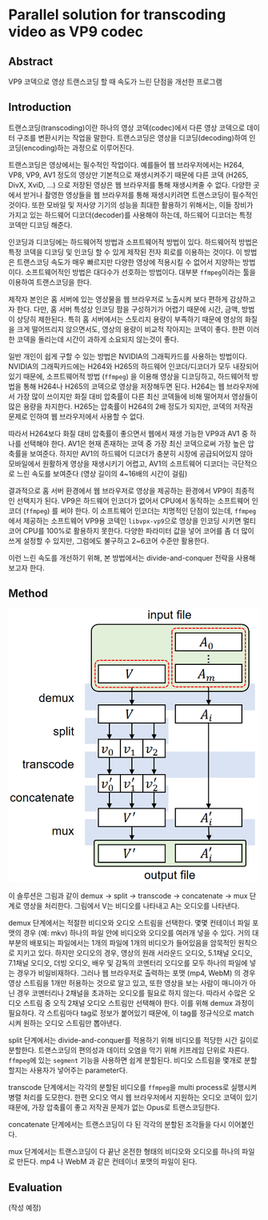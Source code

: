 # Parallel solution for transcoding video as VP9 codec

## Abstract

VP9 코덱으로 영상 트랜스코딩 할 때 속도가 느린 단점을 개선한 프로그램

## Introduction

트랜스코딩(transcoding)이란 하나의 영상 코덱(codec)에서 다른 영상 코덱으로 데이터 구조를 변환시키는 작업을 말한다. 트랜스코딩은 영상을 디코딩(decoding)하여 인코딩(encoding)하는 과정으로 이루어진다.

트랜스코딩은 영상에서는 필수적인 작업이다. 예를들어 웹 브라우저에서는 H264, VP8, VP9, AV1 정도의 영상만 기본적으로 재생시켜주기 때문에 다른 코덱 (H265, DivX, XviD, ...) 으로 저장된 영상은 웹 브라우저를 통해 재생시켜줄 수 없다. 다양한 곳에서 받거나 촬영한 영상들을 웹 브라우저를 통해 재생시키려면 트랜스코딩이 필수적인 것이다. 또한 모바일 및 저사양 기기의 성능을 최대한 활용하기 위해서는, 이들 장비가 가지고 있는 하드웨어 디코더(decoder)를 사용해야 하는데, 하드웨어 디코더는 특정 코덱만 디코딩 해준다.

인코딩과 디코딩에는 하드웨어적 방법과 소프트웨어적 방법이 있다. 하드웨어적 방법은 특정 코덱을 디코딩 및 인코딩 할 수 있게 제작된 전자 회로를 이용하는 것이다. 이 방법은 트랜스코딩 속도가 매우 빠르지만 다양한 영상에 적용시킬 수 없어서 지양하는 방법이다. 소프트웨어적인 방법은 대다수가 선호하는 방법이다. 대부분 `ffmpeg`이라는 툴을 이용하여 트랜스코딩을 한다.

제작자 본인은 홈 서버에 있는 영상물을 웹 브라우저로 노출시켜 보다 편하게 감상하고자 한다. 다만, 홈 서버 특성상 인코딩 팜을 구성하기가 어렵기 때문에 시간, 금액, 방법이 상당히 제한된다. 특히 홈 서버에서는 스토리지 용량이 부족하기 때문에 영상의 화질을 크게 떨어뜨리지 않으면서도, 영상의 용량이 비교적 작아지는 코덱이 좋다. 한편 이러한 코덱을 돌리는데 시간이 과하게 소요되지 않는것이 좋다.

일반 개인이 쉽게 구할 수 있는 방법은 NVIDIA의 그래픽카드를 사용하는 방법이다. NVIDIA의 그래픽카드에는 H264와 H265의 하드웨어 인코더/디코더가 모두 내장되어 있기 때문에, 소프트웨어적 방법 (`ffmpeg`) 을 이용해 영상을 디코딩하고, 하드웨어적 방법을 통해 H264나 H265의 코덱으로 영상을 저장해두면 된다. H264는 웹 브라우저에서 가장 많이 쓰이지만 화질 대비 압축률이 다른 최신 코덱들에 비해 떨어져서 영상들이 많은 용량을 차지한다. H265는 압축률이 H264의 2배 정도가 되지만, 코덱의 저작권 문제로 인하여 웹 브라우저에서 사용할 수 없다.

따라서 H264보다 화질 대비 압축률이 좋으면서 웹에서 재생 가능한 VP9과 AV1 중 하나를 선택해야 한다. AV1은 현재 존재하는 코덱 중 가장 최신 코덱으로써 가장 높은 압축률을 보여준다. 하지만 AV1의 하드웨어 디코더가 충분히 시장에 공급되어있지 않아 모바일에서 원활하게 영상을 재생시키기 어렵고, AV1의 소프트웨어 디코더는 극단적으로 느린 속도를 보여준다 (영상 길이의 4~16배의 시간이 걸림)

결과적으로 홈 서버 환경에서 웹 브라우저로 영상을 제공하는 환경에서 VP9이 최종적인 선택지가 된다. VP9은 하드웨어 인코더가 없어서 CPU에서 동작하는 소프트웨어 인코더 (`ffmpeg`) 를 써야 한다. 이 소프트웨어 인코더는 치명적인 단점이 있는데, `ffmpeg`에서 제공하는 소프트웨어 VP9용 코덱인 `libvpx-vp9`으로 영상을 인코딩 시키면 멀티코어 CPU를 100%로 활용하지 못한다. 다양한 파라미터 값을 넣어 코어를 좀 더 많이 쓰게 설정할 수 있지만, 그럼에도 불구하고 2~6코어 수준만 활용한다.

이런 느린 속도를 개선하기 위해, 본 방법에서는 divide-and-conquer 전략을 사용해보고자 한다.

## Method

<img src="./img/diagram.png" alt="diagram" width="550"/>

이 솔루션은 그림과 같이 demux → split → transcode → concatenate → mux 단계로 영상을 처리한다. 그림에서 V는 비디오를 나타내고 A는 오디오를 나타낸다.

demux 단계에서는 적절한 비디오와 오디오 스트림을 선택한다. 몇몇 컨테이너 파일 포맷의 경우 (예: mkv) 하나의 파일 안에 비디오와 오디오를 여러개 넣을 수 있다. 거의 대부분의 배포되는 파일에서는 1개의 파일에 1개의 비디오가 들어있음을 암묵적인 원칙으로 지키고 있다. 하지만 오디오의 경우, 영상의 원래 서라운드 오디오, 5.1채널 오디오, 7.1채널 오디오, 더빙 오디오, 배우 및 감독의 코멘터리 오디오를 모두 하나의 파일에 넣는 경우가 비일비재하다. 그러나 웹 브라우저로 출력하는 포맷 (mp4, WebM) 의 경우 영상 스트림을 1개만 허용하는 것으로 알고 있고, 또한 영상을 보는 사람이 매니아가 아닌 경우 코멘터리나 2채널을 초과하는 오디오를 필요로 하지 않는다. 따라서 수많은 오디오 스트림 중 오직 2채널 오디오 스트림만 선택해야 한다. 이를 위해 demux 과정이 필요하다. 각 스트림마다 tag로 정보가 붙어있기 때문에, 이 tag를 정규식으로 match 시켜 원하는 오디오 스트림만 뽑아낸다.

split 단계에서는 divide-and-conquer를 적용하기 위해 비디오를 적당한 시간 길이로 분할한다. 트랜스코딩의 편의성과 데이터 오염을 막기 위해 키프레임 단위로 자른다. `ffmpeg`에 있는 `segment` 기능을 사용하면 쉽게 분할된다. 비디오 스트림을 몇개로 분할할지는 사용자가 넣어주는 parameter다.

transcode 단계에서는 각각의 분할된 비디오를 `ffmpeg`을 multi process로 실행시켜 병렬 처리를 도모한다. 한편 오디오 역시 웹 브라우저에서 지원하는 오디오 코덱이 있기 때문에, 가장 압축률이 좋고 저작권 문제가 없는 Opus로 트랜스코딩한다.

concatenate 단계에서는 트랜스코딩이 다 된 각각의 분할된 조각들을 다시 이어붙인다.

mux 단계에서는 트랜스코딩이 다 끝난 온전한 형태의 비디오와 오디오를 하나의 파일로 만든다. mp4 나 WebM 과 같은 컨테이너 포맷의 파일이 된다.

## Evaluation

(작성 예정)